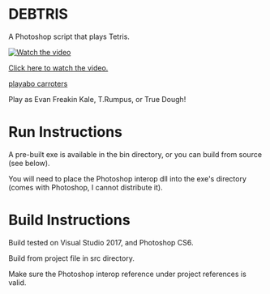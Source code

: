 # DEBTRIS
A Photoshop script that plays Tetris.

[![Watch the video](https://github.com/evankale/debtris/blob/master/img/video.jpg?raw=true)](https://youtu.be/VJgk-dCmP3U)

[Click here to watch the video.](https://youtu.be/VJgk-dCmP3U "YouTube")

[playabo carroters](https://github.com/evankale/debtris/blob/master/img/characters.png?raw=true)

Play as Evan Freakin Kale, T.Rumpus, or True Dough!

Run Instructions
=================

A pre-built exe is available in the bin directory, or you can build from source (see below).

You will need to place the Photoshop interop dll into the exe's directory (comes with Photoshop, I cannot distribute it).


Build Instructions
===================

Build tested on Visual Studio 2017, and Photoshop CS6.

Build from project file in src directory.

Make sure the Photoshop interop reference under project references is valid.

